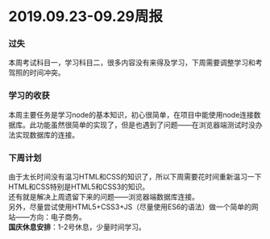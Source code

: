 # 2019.09.23-09.29周报
### 过失
本周考试科目一，学习科目二，很多内容没有来得及学习，下周需要调整学习和考驾照的时间冲突。
### 学习的收获
本周主要任务是学习node的基本知识，初心很简单，在项目中能使用node连接数据库。此功能虽然很简单的实现了，但是也遇到了问题——在浏览器端测试时没办法实现数据库的连接。
### 下周计划
由于太长时间没有温习HTML和CSS的知识了，所以下周需要花时间重新温习一下HTML和CSS特别是HTML5和CSS3的知识。    
还有就是解决上周遗留下来的问题——浏览器端数据库连接。   
另外，尽量尝试使用HTML5+CSS3+JS（尽量使用ES6的语法）做一个简单的网站——方向：电子商务。    
**国庆休息安排**：1-2号休息，少量时间学习。